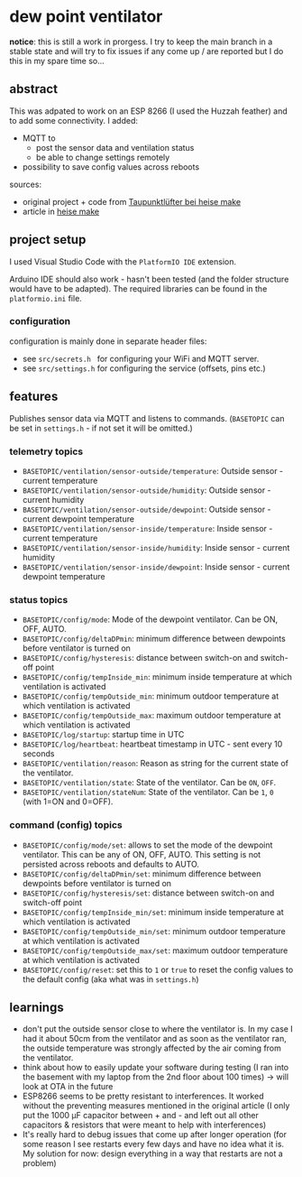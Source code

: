 # dew point ventilator

**notice**: this is still a work in prorgess. I try to keep the main branch in a stable state and will try to fix issues if any come up / are reported but I do this in my spare time so...

## abstract

This was adpated to work on an ESP 8266 (I used the Huzzah feather) and to add some connectivity. I added:

- MQTT to 
  - post the sensor data and ventilation status
  - be able to change settings remotely
- possibility to save config values across reboots

sources:

- original project + code from [Taupunktlüfter bei heise make](https://github.com/MakeMagazinDE/Taupunktluefter)
- article in [heise make](https://www.heise.de/select/make/2022/1/2135511212557842576)

## project setup

I used Visual Studio Code with the `PlatformIO IDE` extension.

Arduino IDE should also work - hasn't been tested (and the folder structure would have to be adapted). The required libraries can be found in the `platformio.ini` file.

### configuration

configuration is mainly done in separate header files:

- see `src/secrets.h ` for configuring your WiFi and MQTT server.
- see `src/settings.h` for configuring the service (offsets, pins etc.)

## features

Publishes sensor data via MQTT and listens to commands. (`BASETOPIC` can be set in `settings.h` - if not set it will be omitted.)

### telemetry topics

- `BASETOPIC/ventilation/sensor-outside/temperature`: Outside sensor - current temperature
- `BASETOPIC/ventilation/sensor-outside/humidity`: Outside sensor - current humidity
- `BASETOPIC/ventilation/sensor-outside/dewpoint`: Outside sensor - current dewpoint temperature
- `BASETOPIC/ventilation/sensor-inside/temperature`: Inside sensor - current temperature
- `BASETOPIC/ventilation/sensor-inside/humidity`: Inside sensor - current humidity
- `BASETOPIC/ventilation/sensor-inside/dewpoint`: Inside sensor - current dewpoint temperature

### status topics

- `BASETOPIC/config/mode`: Mode of the dewpoint ventilator. Can be ON, OFF, AUTO.
- `BASETOPIC/config/deltaDPmin`: minimum difference between dewpoints before ventilator is turned on
- `BASETOPIC/config/hysteresis`: distance between switch-on and switch-off point
- `BASETOPIC/config/tempInside_min`: minimum inside temperature at which ventilation is activated
- `BASETOPIC/config/tempOutside_min`: minimum outdoor temperature at which ventilation is activated
- `BASETOPIC/config/tempOutside_max`: maximum outdoor temperature at which ventilation is activated
- `BASETOPIC/log/startup`: startup time in UTC
- `BASETOPIC/log/heartbeat`: heartbeat timestamp in UTC - sent every 10 seconds
- `BASETOPIC/ventilation/reason`: Reason as string for the current state of the ventilator.
- `BASETOPIC/ventilation/state`: State of the ventilator. Can be `ON`, `OFF`.
- `BASETOPIC/ventilation/stateNum`: State of the ventilator. Can be `1`, `0` (with 1=ON and 0=OFF).

### command (config) topics

- `BASETOPIC/config/mode/set`: allows to set the mode of the dewpoint ventilator. This can be any of ON, OFF, AUTO. This setting is not persisted across reboots and defaults to AUTO.
- `BASETOPIC/config/deltaDPmin/set`: minimum difference between dewpoints before ventilator is turned on
- `BASETOPIC/config/hysteresis/set`: distance between switch-on and switch-off point
- `BASETOPIC/config/tempInside_min/set`: minimum inside temperature at which ventilation is activated
- `BASETOPIC/config/tempOutside_min/set`: minimum outdoor temperature at which ventilation is activated
- `BASETOPIC/config/tempOutside_max/set`: maximum outdoor temperature at which ventilation is activated
- `BASETOPIC/config/reset`: set this to `1` or `true` to reset the config values to the default config (aka what was in `settings.h`)

## learnings

- don't put the outside sensor close to where the ventilator is. In my case I had it about 50cm from the ventilator and as soon as the ventilator ran, the outside temperature was strongly affected by the air coming from the ventilator.
- think about how to easily update your software during testing (I ran into the basement with my laptop from the 2nd floor about 100 times) -> will look at OTA in the future
- ESP8266 seems to be pretty resistant to interferences. It worked without the preventing measures mentioned in the original article (I only put the 1000 µF capacitor between + and - and left out all other capacitors & resistors that were meant to help with interferences)
- It's really hard to debug issues that come up after longer operation (for some reason I see restarts every few days and have no idea what it is. My solution for now: design everything in a way that restarts are not a problem)